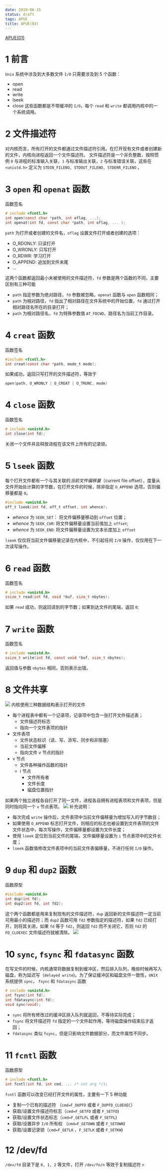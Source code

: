 ```yaml
---
date: 2019-06-15
status: draft
tags: APUE
title: APUE(03)
---
```


[APUE(01)](https://gaufung.com/post/ji-zhu/apue-01)

# 1 前言
 `Unix` 系统中涉及到大多数文件 `I/O` 只需要涉及到 5 个函数：
- open
- read
- write
- lseek
- close
这些函数都是不带缓冲的 `I/O`，每个 `read` 和 `write` 都调用内核中的一个系统调用。

# 2 文件描述符
对内核而言，所有打开的文件都通过文件描述符引用。在打开现有文件或者创建新的文件，内核向进程返回一个文件描述符。
文件描述符是一个非负整数，按照惯例 `0` 与进程的标准输入关联，`1` 与标准输出关联，`2` 与标准错误关联，这些在 `<unistd.h>` 定义为 `STDIN_FILENO, STDOUT_FILENO, STDERR_FILENO` 。

# 3 `open` 和 `openat` 函数
函数签名
```c
# include <fcntl.h>
int open(const char *path, int oflag, ...);
int openat(int fd, const char *path, int oflag, ... );
```
`path` 为打开或者创建的文件名，`oflag` 设置文件打开或者创建的选项：
- O_RDONLY: 只读打开
- O_WRONLY: 只写打开
- O_RDWR: 学习打开
- O_APPEND: 追加到文件末尾
- ...

这两个函数都返回最小未被使用的文件描述符，`fd` 参数是两个函数的不同，主要区别有三种可能
- `path` 指定参数为绝对路径，`fd` 参数被忽略，`openat` 函数与 `open` 函数相同；
- `path` 为相对路径，`fd` 指出了相对路径在文件系统中的开始位置，`fd` 通过打开相对路径名所在的目录打开；
- `path` 为相对路径名，`fd` 为特殊参数值 `AT_FDCWD`，路径名为当前工作目录。

# 4 `creat` 函数
函数签名
```c
#include <fcntl.h>
int creat(const char *path, mode_t mode);
```
如果成功，返回只写打开的文件描述符，等效于
```c
open(path, O_WRONLY | O_CREAT | O_TRUNC, mode)
```
# 4 `close` 函数
函数签名
```c
# include <unistd.h>
int close(int fd);
```
关闭一个文件并且释放进程在该文件上所有的记录锁。

# 5 `lseek` 函数
每个打开文件都有一个与其关联的*当前文件偏移量*（current file offset），度量从文件开始处计算的字节数，在打开文件的时候，除非指定 `O_APPEND` 选项，否则偏移量都是 `0`。
```c
#include <unistd.h>
off_t lseek(int fd, off_t offset, int whence);
```
-  *whence*  为 `SEEK_SET`： 将文件偏移量移动到 `offset` 位置；
- *whence* 为 `SEEK_CUR`:  将文件偏移量设置当前值加上 `offset`; 
-  *whence* 为 `SEEK_END`: 将文件偏移量设置为文本长度加上 `offset` 

`lseek` 仅仅将当前文件偏移量记录在内核中，不引起任何 `I/O` 操作，仅仅用在下一次读写操作。
# 6 `read` 函数
函数签名
```c
# include <unistd.h>
ssize_t read(int fd, void *buf, size_t nbytes);
```
如果 `read` 成功，则返回读到的字节数；如果到达文件的尾端，返回 `0`;
# 7 `write` 函数
函数签名
```c
# include <unistd.h>
ssize_t write(int fd, const void *buf, size_t nbytes);
```
返回值与参数 `nbytes` 相同，否则表示出错。

# 8 文件共享
![](./_image/2019-06-15-17-15-16.jpg)
内核使用三种数据结构表示打开的文件
-  每个进程表中都有一个记录项，记录项中包含一张打开文件描述表；
    - 文件描述符标志
    -   指向一个文件表项的指针
- 文件表项
    - 文件状态标识（读、写、添写、同步和非阻塞）
    - 当前文件偏移
    - 指向文件 v 节点的指针
- v 节点
    - 文件各种操作函数的指针
    - i 节点
        - 文件所有者
        - 文件长度
        - 磁盘位置指针

如果两个独立进程各自打开了同一文件，进程各自拥有进程表项和文件表项，但是同时指向同一个 `v` 节点表项。
![](./_image/2019-06-17-06-28-26.jpg)
补充说明：
- 每次完成 `write` 操作后，文件表项中当前文件偏移量为增加写入的字节数目；
- 如果使用 `O_APPEND` 标志打开文件，则相应的标志也被设置到文件表项的文件文件状态中，每次写操作，文件偏移量都设置为文件长度；
- 使用 `lseek` 定位到当前文件的尾端，文件偏移量设置为 `i` 节点表项中的文件长度；
- `lseek` 函数值修改文件表项中的当前文件表偏移量，不进行任何 `I/O` 操作。

# 9 `dup` 和 `dup2` 函数
函数原型
```c
#include <unistd.h>
int dup(int fd);
int dup2(int fd, int fd2);
```
这个两个函数都是用来复制现有的文件描述符，`dup` 返回新的文件描述符一定当前可用最小的描述符；而 `dup2` 函数可用 `fd2` 参数指定的描述符，如果 `fd2` 已经打开，则将其关闭，如果 `fd` 等于 `fd2`，则返回 `fd2` 而不关闭它，否则 `fd2` 的 `FD_CLOEXEC` 文件描述符就被清除。
![](./_image/2019-06-17-06-55-38.jpg)
# 10 `sync`, `fsync` 和 `fdatasync` 函数
在写文件的时候，内核通常将数据复制到缓冲区，然后排入队列，晚些时候再写入磁盘，称为延迟写（`delayed write`)。为了保证缓冲区和磁盘文件一致性，`UNIX` 系统提供 `sync`， `fsync` 和 `fdatasync` 函数
```c
# include <unistd.h>
int fsync(int fd);
int fdatasync(int fd);
void sync(void);
```
- `sync` 将所有修改过的缓冲区排入队列就返回，不等待实际完成；
- `fsync` 将文件描述符 `fd` 指定的一个文件起作用，等待磁盘操作结束后才返回；
- `fdatasync` 类似 `fsync`，但是只影响文件数据部分，而文件属性不同步。

# 11 `fcntl` 函数
函数原型
```c
# include <fcntl.h>
int fcntl(int fd, int cmd, ... /* int arg */);
```
`fcntl` 函数可以改变已经打开文件的属性，主要有一下 5 种功能
- 复制一个已有的描述符 （`cmd=F_DUPFD` 或者 `F_DUPFD_CLOEXEC`）
- 获取/设置文件描述符标志（`cmd=F_GETFD` 或者 `F_SETFD`)
- 获取/设置文件状态标志（`cmd=F_GETLFL` 或者 `F_SETFL`)
- 获取/设置异步 `I/O` 所有权 （`cmd=F_GETOWN` 或者 `F_SETOWN`)
- 获取/设置记录锁（`cmd=F_GETLK` 、`F_SETLK` 或者 `F_SETKW`)

# 12 /dev/fd
`/dev/fd` 目录下是 `0, 1, 2` 等文件，打开 `/dev/fn/n` 等效于复制描述符 `n`